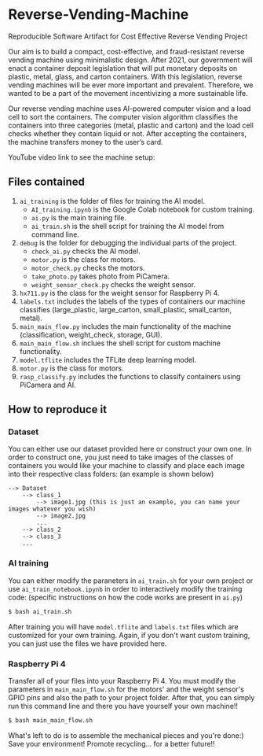 # Reverse-Vending-Machine
Reproducible Software Artifact for Cost Effective Reverse Vending Project

Our aim is to build a compact, cost-effective, and fraud-resistant reverse vending machine using minimalistic design. After 2021, our government will enact a container deposit legislation that will put monetary deposits on plastic, metal, glass, and carton containers. With this legislation, reverse vending machines will be ever more important and prevalent. Therefore, we wanted to be a part of the movement incentivizing a more sustainable life.

Our reverse vending machine uses AI-powered computer vision and a load cell to sort the containers. The computer vision algorithm classifies the containers into three categories (metal, plastic and carton) and the load cell checks whether they contain liquid or not. After accepting the containers, the machine transfers money to the user’s card.

YouTube video link to see the machine setup: 

## Files contained
1) ```ai_training``` is the folder of files for training the AI model. 
    * ```AI_training.ipynb``` is the Google Colab notebook for custom training.
    * ```ai.py``` is the main training file.
    * ```ai_train.sh``` is the shell script for training the AI model from command line.
2) ```debug``` is the folder for debugging the individual parts of the project.
    * ```check_ai.py``` checks the AI model.
    * ```motor.py``` is the class for motors.
    * ```motor_check.py``` checks the motors.
    * ```take_photo.py``` takes photo from PiCamera.
    * ```weight_sensor_check.py``` checks the weight sensor.
3) ```hx711.py``` is the class for the weight sensor for Raspberry Pi 4.
4) ```labels.txt``` includes the labels of the types of containers our machine classifies (large_plastic, large_carton, small_plastic, small_carton, metal).
5) ```main_main_flow.py``` includes the main functionality of the machine (classification, weight_check, storage, GUI).
6) ```main_main_flow.sh``` inclues the shell script for custom machine functionality.
7) ```model.tflite``` includes the TFLite deep learning model. 
8) ```motor.py``` is the class for motors.
9) ```rasp_classify.py``` includes the functions to classify containers using PiCamera and AI.

## How to reproduce it
### Dataset
You can either use our dataset provided here or construct your own one. In order to construct one, you just need to take images of the classes of containers you would like your machine to classify and place each image into their respective class folders: (an example is shown below)
```
--> Dataset
    --> class_1
        --> image1.jpg (this is just an example, you can name your images whatever you wish)
        --> image2.jpg
        ...
    --> class_2
    --> class_3
    ...
```

### AI training
You can  either modify the paraneters in ```ai_train.sh``` for your own project or use ```ai_train_notebook.ipynb``` in order to interactively modify the training code: (specific instructions on how the code works are present in ```ai.py```)
```sh
$ bash ai_train.sh
```
After training you will have ```model.tflite``` and ```labels.txt``` files which are customized for your own training. Again, if you don't want custom training, you can just use the files we have provided here. 

### Raspberry Pi 4
Transfer all of your files into your Raspberry Pi 4. You must modify the parameters in ```main_main_flow.sh``` for the motors' and the weight sensor's GPIO pins and also the path to your project folder. After that, you can simply run  this command line and there you have yourself your own machine!! 
```sh
$ bash main_main_flow.sh
```
What's left to do is to assemble the mechanical pieces and you're done:) Save your environment! Promote recycling... for a better future!!
